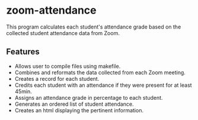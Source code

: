 # zoom-attendance
This program calculates each student's attendance grade based on the collected student attendance data from Zoom.

## Features
- Allows user to compile files using makefile.
- Combines and reformats the data collected from each Zoom meeting.
- Creates a record for each student.
- Credits each student with an attendance if they were present for at least 45min.
- Assigns an attendance grade in percentage to each student.
- Generates an ordered list of student attendance.
- Creates an html displaying the pertinent information.
